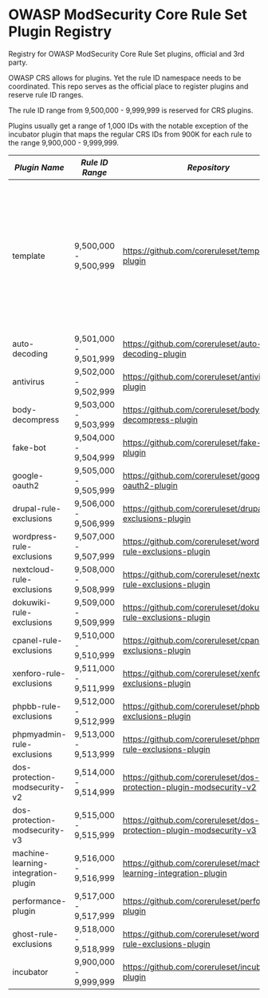# OWASP ModSecurity Core Rule Set Plugin Registry
Registry for OWASP ModSecurity Core Rule Set plugins, official and 3rd party.

OWASP CRS allows for plugins. Yet the rule ID namespace needs to be coordinated. This repo serves as the official 
place to register plugins and reserve rule ID ranges.

The rule ID range from 9,500,000 - 9,999,999 is reserved for CRS plugins.

Plugins usually get a range of 1,000 IDs with the notable exception of the incubator plugin that
maps the regular CRS IDs from 900K for each rule to the range 9,900,000 - 9,999,999.

| *Plugin Name*                       | *Rule ID Range*       | *Repository*                                                             | *Type*   | *Status*             | *CI* |
|-------------------------------      |-----------------------|--------------------------------------------------------------------------|----------|--------------------- | ---- |
| template                            | 9,500,000 - 9,500,999 | https://github.com/coreruleset/template-plugin                           | official | &#9989;&nbsp;tested  | [<img src="https://github.com/coreruleset/template-plugin/actions/workflows/integration.yml/badge.svg" alt=".github/workflows/integration.yml" width="300" />](https://github.com/coreruleset/template-plugin/actions/workflows/integration.yml) |
| auto-decoding                       | 9,501,000 - 9,501,999 | https://github.com/coreruleset/auto-decoding-plugin                      | official | untested             |     |
| antivirus                           | 9,502,000 - 9,502,999 | https://github.com/coreruleset/antivirus-plugin                          | official | &#9989;&nbsp;tested  |     |
| body-decompress                     | 9,503,000 - 9,503,999 | https://github.com/coreruleset/body-decompress-plugin                    | official | &#9989;&nbsp;tested  |     |
| fake-bot                            | 9,504,000 - 9,504,999 | https://github.com/coreruleset/fake-bot-plugin                           | official | &#9989;&nbsp;tested  |     |
| google-oauth2                       | 9,505,000 - 9,505,999 | https://github.com/coreruleset/google-oauth2-plugin                      | official | &#9989;&nbsp;tested  |     |
| drupal-rule-exclusions              | 9,506,000 - 9,506,999 | https://github.com/coreruleset/drupal-rule-exclusions-plugin             | official | untested             |     |
| wordpress-rule-exclusions           | 9,507,000 - 9,507,999 | https://github.com/coreruleset/wordpress-rule-exclusions-plugin          | official | &#9989;&nbsp;tested  |     |
| nextcloud-rule-exclusions           | 9,508,000 - 9,508,999 | https://github.com/coreruleset/nextcloud-rule-exclusions-plugin          | official | untested             |     |
| dokuwiki-rule-exclusions            | 9,509,000 - 9,509,999 | https://github.com/coreruleset/dokuwiki-rule-exclusions-plugin           | official | untested             |     |
| cpanel-rule-exclusions              | 9,510,000 - 9,510,999 | https://github.com/coreruleset/cpanel-rule-exclusions-plugin             | official | untested             |     |
| xenforo-rule-exclusions             | 9,511,000 - 9,511,999 | https://github.com/coreruleset/xenforo-rule-exclusions-plugin            | official | &#9989;&nbsp;tested  |     |
| phpbb-rule-exclusions               | 9,512,000 - 9,512,999 | https://github.com/coreruleset/phpbb-rule-exclusions-plugin              | official | &#9989;&nbsp;tested  |     |
| phpmyadmin-rule-exclusions          | 9,513,000 - 9,513,999 | https://github.com/coreruleset/phpmyadmin-rule-exclusions-plugin         | official | being tested         |     |
| dos-protection-modsecurity-v2       | 9,514,000 - 9,514,999 | https://github.com/coreruleset/dos-protection-plugin-modsecurity-v2      | official | untested             |     |
| dos-protection-modsecurity-v3       | 9,515,000 - 9,515,999 | https://github.com/coreruleset/dos-protection-plugin-modsecurity-v3      | official | draft                |     |
| machine-learning-integration-plugin | 9,516,000 - 9,516,999 | https://github.com/coreruleset/machine-learning-integration-plugin       | official | draft                |     |
| performance-plugin                  | 9,517,000 - 9,517,999 | https://github.com/coreruleset/performance-plugin                        | official | draft                |     |
| ghost-rule-exclusions               | 9,518,000 - 9,518,999 | https://github.com/coreruleset/wordpress-rule-exclusions-plugin          | official | draft                |     |
| incubator                           | 9,900,000 - 9,999,999 | https://github.com/coreruleset/incubator-plugin                          | official | -                    |     |
